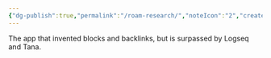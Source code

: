 ```yaml
---
{"dg-publish":true,"permalink":"/roam-research/","noteIcon":"2","created":"","updated":""}
---
```


The app that invented blocks and backlinks, but is surpassed by Logseq and Tana.
